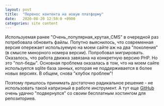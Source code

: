 ```yaml
---
layout: post
title:  "Перенос контента на новую платформу"
date:   2020-08-20 12:59:0 +0900
categories: site content
---
```

Используемая ранее "Очень_популярная_крутая_CMS" в очередной раз потребовала обновить файлы. Попутно выяснилось, что современная версия опережает используемую на моем сайте аж на два "поколения" (в смысле минорного номера версии). Попробовал мигрировать. Оказалось, что работа движка завязана на конкретную версию РНР. Но это "пол-беды". Основная проблема оказалась в том, что на моем сайте используется sqlite база занных, которая не поддерживается в более новых версиях.  В общем, снова "клубок проблем"!

Поэтому пришлось принимать достаточно радикальное решение - не использовать такой капризный в работе инструмент. А тут еще [GitHub] очень удачно "подвернулся" со своим бесплатным хостингом для репозиториев.

[GitHub]:   https://pages.github.com
